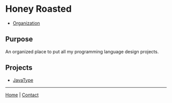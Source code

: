 # Honey Roasted

- [Organization](https://github.com/HoneyRoasted)

## Purpose

An organized place to put all my programming language design projects.

## Projects

- [JavaType](javatype/landing.md)
---
[Home](index.md) | [Contact](contact.md)